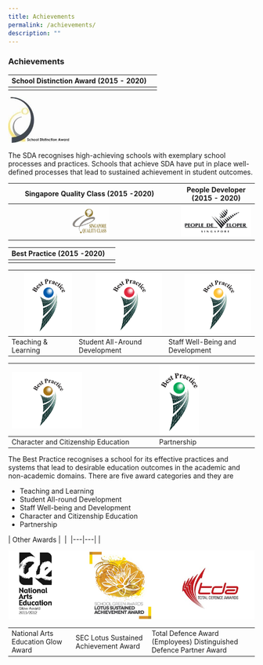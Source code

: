 ```yaml
---
title: Achievements
permalink: /achievements/
description: ""
---
```

### **Achievements**

|School Distinction Award (2015 - 2020) |  |
|---|---|
|  |  |

<img src="/images/sda.png" style="width:25%">

The SDA recognises high-achieving schools with exemplary school processes and practices. Schools that achieve SDA have put in place well-defined processes that lead to sustained achievement in student outcomes.

| Singapore Quality Class (2015 -2020) |  | People Developer (2015 - 2020) |
|:---:|:---:|:---:|
| <img src="/images/SQC.jpg" style="width:25%"> | | <img src="/images/pd.png" > |

| Best Practice (2015 -2020) |   |
|---|---|
|  |  |

| <img src="/images/achievement4.jpg" style="width:80%" align=right> | <img src="/images/achievement5.jpg" style="width:80%" align=right> | <img src="/images/achievement6.jpg" style="width:80%" align=right> | 
|---|---|---|
| Teaching & Learning	 |  Student All-Around Development | Staff Well-Being and Development |

| <img src="/images/achievement7.jpg" style="width:50%" align=left> | <img src="/images/achievement8.jpg" style="width:43%" align=left> |
|---|---|
| Character and Citizenship Education | Partnership |


The Best Practice recognises a school for its effective practices and systems that lead to desirable education outcomes in the academic and non-academic domains. There are five award categories and they are

* Teaching and Learning
* Student All-round Development
* Staff Well-being and Development
* Character and Citizenship Education
* Partnership


| Other Awards |  | 
|---|---|
|

<img src="/images/otherawards.png">

| | | |
|---|---|---|
| National Arts Education Glow Award | SEC Lotus Sustained Achievement Award | Total Defence Award (Employees) Distinguished Defence Partner Award |